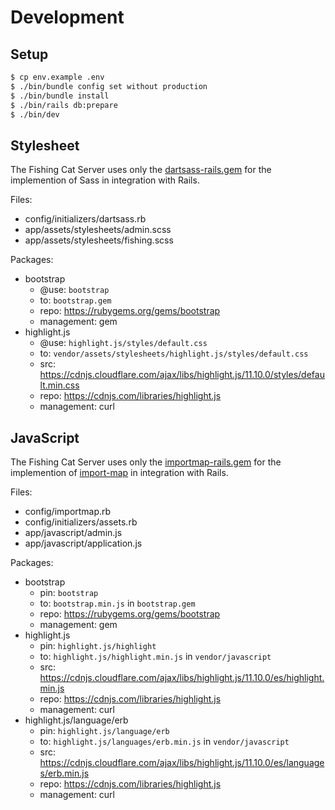 # Development

## Setup

```sh
$ cp env.example .env
$ ./bin/bundle config set without production
$ ./bin/bundle install
$ ./bin/rails db:prepare
$ ./bin/dev
```

## Stylesheet

The Fishing Cat Server uses only the [dartsass-rails.gem](https://rubygems.org/gems/dartsass-rails) for the implemention of Sass in integration with Rails.

Files:

- config/initializers/dartsass.rb
- app/assets/stylesheets/admin.scss
- app/assets/stylesheets/fishing.scss

Packages:

- bootstrap
  - @use: `bootstrap`
  - to: `bootstrap.gem`
  - repo: https://rubygems.org/gems/bootstrap
  - management: gem
- highlight.js
  - @use: `highlight.js/styles/default.css`
  - to: `vendor/assets/stylesheets/highlight.js/styles/default.css`
  - src: https://cdnjs.cloudflare.com/ajax/libs/highlight.js/11.10.0/styles/default.min.css
  - repo: https://cdnjs.com/libraries/highlight.js
  - management: curl

## JavaScript

The Fishing Cat Server uses only the [importmap-rails.gem](https://rubygems.org/gems/importmap-rails) for the implemention of [import-map](https://github.com/WICG/import-maps) in integration with Rails.

Files:

- config/importmap.rb
- config/initializers/assets.rb
- app/javascript/admin.js
- app/javascript/application.js

Packages:

- bootstrap
  - pin: `bootstrap`
  - to: `bootstrap.min.js` in `bootstrap.gem`
  - repo: https://rubygems.org/gems/bootstrap
  - management: gem
- highlight.js
  - pin: `highlight.js/highlight`
  - to: `highlight.js/highlight.min.js` in `vendor/javascript`
  - src: https://cdnjs.cloudflare.com/ajax/libs/highlight.js/11.10.0/es/highlight.min.js
  - repo: https://cdnjs.com/libraries/highlight.js
  - management: curl
- highlight.js/language/erb
  - pin: `highlight.js/language/erb`
  - to: `highlight.js/languages/erb.min.js` in `vendor/javascript`
  - src: https://cdnjs.cloudflare.com/ajax/libs/highlight.js/11.10.0/es/languages/erb.min.js
  - repo: https://cdnjs.com/libraries/highlight.js
  - management: curl
